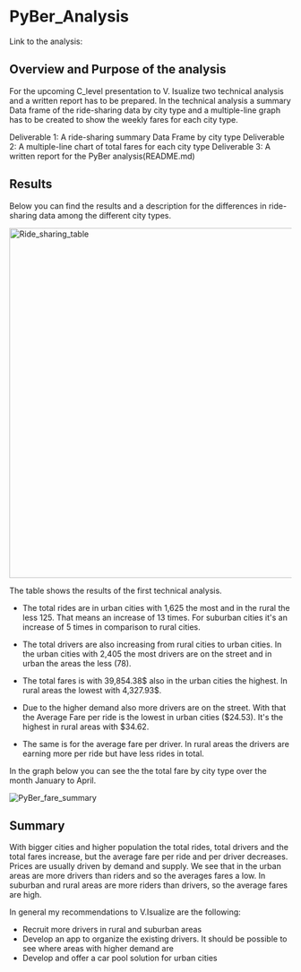 # PyBer_Analysis

Link to the analysis: 

## Overview and Purpose of the analysis

For the upcoming C_level presentation to V. Isualize two technical analysis and a written report has to be prepared. In the technical analysis a summary Data frame of the ride-sharing data by city type and a multiple-line graph has to be created to show the weekly fares for each city type. 

Deliverable 1: A ride-sharing summary Data Frame by city type
Deliverable 2: A multiple-line chart of total fares for each city type
Deliverable 3: A written report for the PyBer analysis(README.md)


## Results

Below you can find the results and a description for the differences in ride-sharing data among the different city types. 

<img width="625" alt="Ride_sharing_table" src="https://user-images.githubusercontent.com/69826498/192157043-5f704340-7432-4732-8eab-4061df76e6da.png">

The table shows the results of the first technical analysis. 

- The total rides are in urban cities with 1,625 the most and in the rural the less 125. That means an increase of 13 times. For suburban cities it's an increase of 5 times in comparison to rural cities. 

- The total drivers are also increasing from rural cities to urban cities. In the urban cities with 2,405 the most drivers are on the street and in urban the areas the less (78). 

- The total fares is with 39,854.38$ also in the urban cities the highest. In rural areas the lowest with 4,327.93$.

- Due to the higher demand also more drivers are on the street. With that the Average Fare per ride is the lowest in urban cities ($24.53). It's the highest in rural areas with $34.62.  

- The same is for the average fare per driver. In rural areas the drivers are earning more per ride but have less rides in total. 

In the graph below you can see the the total fare by city type over the month January to April. 

![PyBer_fare_summary](https://user-images.githubusercontent.com/69826498/192157241-4a1ec907-c9bd-4f41-b01a-2fb6962cd50b.png)

## Summary

With bigger cities and higher population the total rides, total drivers and the total fares increase, but the average fare per ride and per driver decreases. Prices are usually driven by demand and supply. We see that in the urban areas are more drivers than riders and so the averages fares a low. In suburban and rural areas are more riders than drivers, so the average fares are high. 

In general my recommendations to V.Isualize are the following:

- Recruit more drivers in rural and suburban areas
- Develop an app to organize the existing drivers. It should be possible to see where areas with higher demand are
- Develop and offer a car pool solution for urban cities
